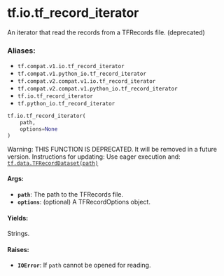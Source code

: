 <div itemscope itemtype="http://developers.google.com/ReferenceObject">
<meta itemprop="name" content="tf.io.tf_record_iterator" />
<meta itemprop="path" content="Stable" />
</div>

# tf.io.tf_record_iterator

An iterator that read the records from a TFRecords file. (deprecated)

### Aliases:

* `tf.compat.v1.io.tf_record_iterator`
* `tf.compat.v1.python_io.tf_record_iterator`
* `tf.compat.v2.compat.v1.io.tf_record_iterator`
* `tf.compat.v2.compat.v1.python_io.tf_record_iterator`
* `tf.io.tf_record_iterator`
* `tf.python_io.tf_record_iterator`

``` python
tf.io.tf_record_iterator(
    path,
    options=None
)
```

<!-- Placeholder for "Used in" -->

Warning: THIS FUNCTION IS DEPRECATED. It will be removed in a future version.
Instructions for updating:
Use eager execution and: 
<a href="../../tf/data/TFRecordDataset.md"><code>tf.data.TFRecordDataset(path)</code></a>

#### Args:


* <b>`path`</b>: The path to the TFRecords file.
* <b>`options`</b>: (optional) A TFRecordOptions object.


#### Yields:

Strings.



#### Raises:


* <b>`IOError`</b>: If `path` cannot be opened for reading.